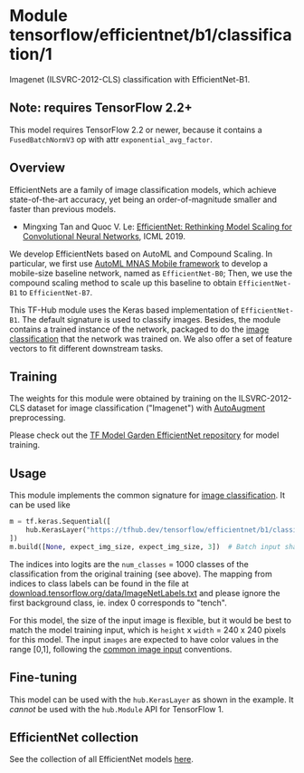 # Module tensorflow/efficientnet/b1/classification/1

Imagenet (ILSVRC-2012-CLS) classification with EfficientNet-B1.

<!-- dataset: ImageNet (ILSVRC-2012-CLS) -->
<!-- module-type: image-classification -->
<!-- network-architecture: EfficientNet-B1 -->
<!-- fine-tunable: true -->
<!-- format: saved_model_2 -->

## Note: requires TensorFlow 2.2+

This model requires TensorFlow 2.2 or newer, because it contains
a `FusedBatchNormV3` op with attr `exponential_avg_factor`.

## Overview

EfficientNets are a family of image classification models, which achieve
state-of-the-art accuracy, yet being an order-of-magnitude smaller and faster
than previous models.

*   Mingxing Tan and Quoc V. Le:
    [EfficientNet: Rethinking Model Scaling for Convolutional Neural Networks](https://arxiv.org/abs/1905.11946),
    ICML 2019.

We develop EfficientNets based on AutoML and Compound Scaling. In particular, we
first use
[AutoML MNAS Mobile framework](https://ai.googleblog.com/2018/08/mnasnet-towards-automating-design-of.html)
to develop a mobile-size baseline network, named as `EfficientNet-B0`; Then, we
use the compound scaling method to scale up this baseline to obtain
`EfficientNet-B1` to `EfficientNet-B7`.

This TF-Hub module uses the Keras based implementation of
`EfficientNet-B1`. The default signature is used to classify images. Besides,
the module contains a trained instance of the network, packaged to do the
[image classification](https://www.tensorflow.org/hub/common_signatures/images#classification)
that the network was trained on. We also offer a set of feature vectors to fit
different downstream tasks.

## Training

The weights for this module were obtained by training on the ILSVRC-2012-CLS
dataset for image classification ("Imagenet") with
[AutoAugment](https://arxiv.org/abs/1805.09501) preprocessing.

Please check out the
[TF Model Garden EfficientNet repository](https://github.com/tensorflow/models/tree/master/official/vision/image_classification)
for model training.

## Usage

This module implements the common signature for
[image classification](https://www.tensorflow.org/hub/common_signatures/images#classification).
It can be used like

```python
m = tf.keras.Sequential([
    hub.KerasLayer("https://tfhub.dev/tensorflow/efficientnet/b1/classification/1")
])
m.build([None, expect_img_size, expect_img_size, 3])  # Batch input shape.
```

The indices into logits are the `num_classes` = 1000 classes of the
classification from the original training (see above). The mapping from indices
to class labels can be found in the file at
[download.tensorflow.org/data/ImageNetLabels.txt](https://storage.googleapis.com/download.tensorflow.org/data/ImageNetLabels.txt)
and please ignore the first background class, ie. index 0 corresponds to
"tench".

For this model, the size of the input image is flexible, but it would be best
to match the model training input, which is `height` x `width` = 240 x 240
pixels for this model. The input `images` are expected to have color values in
the range [0,1], following the
[common image input](https://www.tensorflow.org/hub/common_signatures/images#input)
conventions.

## Fine-tuning

This model can be used with the `hub.KerasLayer` as shown in the example. It
*cannot* be used with the `hub.Module` API for TensorFlow 1.

## EfficientNet collection

See the collection of all EfficientNet models
[here](https://tfhub.dev/google/collections/efficientnet/1).
